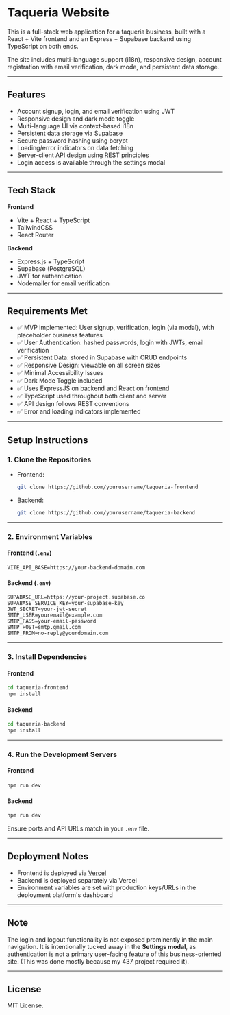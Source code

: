 # Taqueria Website

This is a full-stack web application for a taqueria business, built with a React + Vite frontend and an Express + Supabase backend using TypeScript on both ends.

The site includes multi-language support (i18n), responsive design, account registration with email verification, dark mode, and persistent data storage.

---

## Features

- Account signup, login, and email verification using JWT
- Responsive design and dark mode toggle
- Multi-language UI via context-based i18n
- Persistent data storage via Supabase
- Secure password hashing using bcrypt
- Loading/error indicators on data fetching
- Server-client API design using REST principles
- Login access is available through the settings modal

---

## Tech Stack

**Frontend**
- Vite + React + TypeScript
- TailwindCSS
- React Router

**Backend**
- Express.js + TypeScript
- Supabase (PostgreSQL)
- JWT for authentication
- Nodemailer for email verification

---

## Requirements Met

- ✅ MVP implemented: User signup, verification, login (via modal), with placeholder business features
- ✅ User Authentication: hashed passwords, login with JWTs, email verification
- ✅ Persistent Data: stored in Supabase with CRUD endpoints
- ✅ Responsive Design: viewable on all screen sizes
- ✅ Minimal Accessibility Issues
- ✅ Dark Mode Toggle included
- ✅ Uses ExpressJS on backend and React on frontend
- ✅ TypeScript used throughout both client and server
- ✅ API design follows REST conventions
- ✅ Error and loading indicators implemented

---

## Setup Instructions

### 1. Clone the Repositories

- Frontend:  
  ```bash
  git clone https://github.com/yourusername/taqueria-frontend
  ```

- Backend:  
  ```bash
  git clone https://github.com/yourusername/taqueria-backend
  ```

---

### 2. Environment Variables

#### Frontend (`.env`)
```env
VITE_API_BASE=https://your-backend-domain.com
```

#### Backend (`.env`)
```env
SUPABASE_URL=https://your-project.supabase.co
SUPABASE_SERVICE_KEY=your-supabase-key
JWT_SECRET=your-jwt-secret
SMTP_USER=youremail@example.com
SMTP_PASS=your-email-password
SMTP_HOST=smtp.gmail.com
SMTP_FROM=no-reply@yourdomain.com
```

---

### 3. Install Dependencies

#### Frontend
```bash
cd taqueria-frontend
npm install
```

#### Backend
```bash
cd taqueria-backend
npm install
```

---

### 4. Run the Development Servers

#### Frontend
```bash
npm run dev
```

#### Backend
```bash
npm run dev
```

Ensure ports and API URLs match in your `.env` file.

---

## Deployment Notes

- Frontend is deployed via [Vercel](https://vercel.com/)
- Backend is deployed separately via Vercel
- Environment variables are set with production keys/URLs in the deployment platform's dashboard

---

## Note

The login and logout functionality is not exposed prominently in the main navigation. It is intentionally tucked away in the **Settings modal**, as authentication is not a primary user-facing feature of this business-oriented site. (This was done mostly because my 437 project required it).

---

## License

MIT License.
